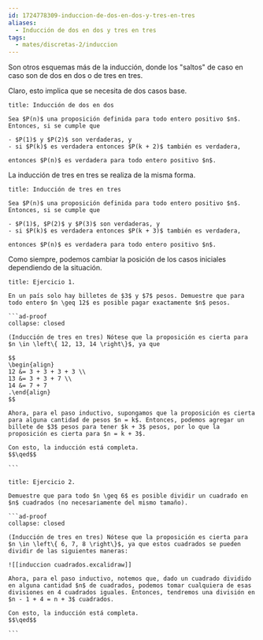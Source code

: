 ```yaml
---
id: 1724778309-induccion-de-dos-en-dos-y-tres-en-tres
aliases:
  - Inducción de dos en dos y tres en tres
tags:
  - mates/discretas-2/induccion
---
```


Son otros esquemas más de la inducción, donde los "saltos" de caso en caso son de dos en dos o de tres en tres.

Claro, esto implica que se necesita de dos casos base.

```ad-proposition
title: Inducción de dos en dos

Sea $P(n)$ una proposición definida para todo entero positivo $n$. Entonces, si se cumple que

- $P(1)$ y $P(2)$ son verdaderas, y
- si $P(k)$ es verdadera entonces $P(k + 2)$ también es verdadera,

entonces $P(n)$ es verdadera para todo entero positivo $n$.

```

La inducción de tres en tres se realiza de la misma forma.

```ad-proposition
title: Inducción de tres en tres

Sea $P(n)$ una proposición definida para todo entero positivo $n$. Entonces, si se cumple que

- $P(1)$, $P(2)$ y $P(3)$ son verdaderas, y
- si $P(k)$ es verdadera entonces $P(k + 3)$ también es verdadera,

entonces $P(n)$ es verdadera para todo entero positivo $n$.

```

Como siempre, podemos cambiar la posición de los casos iniciales dependiendo de la situación.

````ad-exercise
title: Ejercicio 1.

En un país solo hay billetes de $3$ y $7$ pesos. Demuestre que para todo entero $n \geq 12$ es posible pagar exactamente $n$ pesos.

```ad-proof
collapse: closed

(Inducción de tres en tres) Nótese que la proposición es cierta para $n \in \left\{ 12, 13, 14 \right\}$, ya que

$$
\begin{align}
12 &= 3 + 3 + 3 + 3 \\
13 &= 3 + 3 + 7 \\
14 &= 7 + 7
.\end{align}
$$

Ahora, para el paso inductivo, supongamos que la proposición es cierta para alguna cantidad de pesos $n = k$. Entonces, podemos agregar un billete de $3$ pesos para tener $k + 3$ pesos, por lo que la proposición es cierta para $n = k + 3$.

Con esto, la inducción está completa.
$$\qed$$

```

````

````ad-exercise
title: Ejercicio 2.

Demuestre que para todo $n \geq 6$ es posible dividir un cuadrado en $n$ cuadrados (no necesariamente del mismo tamaño).

```ad-proof
collapse: closed

(Inducción de tres en tres) Nótese que la proposición es cierta para $n \in \left\{ 6, 7, 8 \right\}$, ya que estos cuadrados se pueden dividir de las siguientes maneras:

![[induccion cuadrados.excalidraw]]

Ahora, para el paso inductivo, notemos que, dado un cuadrado dividido en alguna cantidad $n$ de cuadrados, podemos tomar cualquiera de esas divisiones en 4 cuadrados iguales. Entonces, tendremos una división en $n - 1 + 4 = n + 3$ cuadrados.

Con esto, la inducción está completa.
$$\qed$$

```

````
